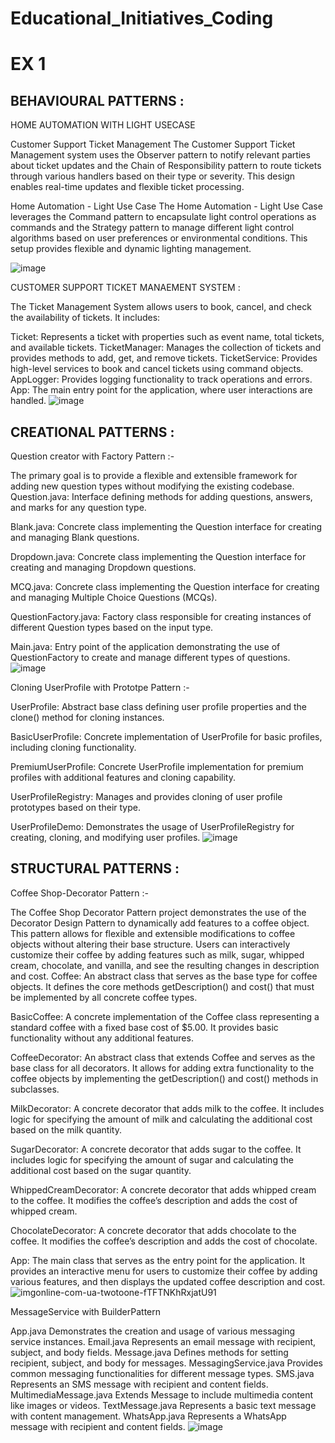 # Educational_Initiatives_Coding

# EX 1

## BEHAVIOURAL PATTERNS :

HOME AUTOMATION WITH LIGHT USECASE

Customer Support Ticket Management
The Customer Support Ticket Management system uses the Observer pattern to notify relevant parties about ticket updates and the Chain of Responsibility pattern to route tickets through various handlers based on their type or severity. This design enables real-time updates and flexible ticket processing.

Home Automation - Light Use Case
The Home Automation - Light Use Case leverages the Command pattern to encapsulate light control operations as commands and the Strategy pattern to manage different light control algorithms based on user preferences or environmental conditions. This setup provides flexible and dynamic lighting management.

![image](https://github.com/user-attachments/assets/e1e8d3c2-02d8-444c-b893-e5b058536e5c)


CUSTOMER SUPPORT TICKET MANAEMENT SYSTEM :

The Ticket Management System allows users to book, cancel, and check the availability of tickets. It includes:

Ticket: Represents a ticket with properties such as event name, total tickets, and available tickets.
TicketManager: Manages the collection of tickets and provides methods to add, get, and remove tickets.
TicketService: Provides high-level services to book and cancel tickets using command objects.
AppLogger: Provides logging functionality to track operations and errors.
App: The main entry point for the application, where user interactions are handled.
![image](https://github.com/user-attachments/assets/8ad28e95-c1a7-452c-af2e-c7bfa53565ac)

## CREATIONAL PATTERNS :

Question creator with Factory Pattern :-

The primary goal is to provide a flexible and extensible framework for adding new question types without modifying the existing codebase.
Question.java: Interface defining methods for adding questions, answers, and marks for any question type.

Blank.java: Concrete class implementing the Question interface for creating and managing Blank questions.

Dropdown.java: Concrete class implementing the Question interface for creating and managing Dropdown questions.

MCQ.java: Concrete class implementing the Question interface for creating and managing Multiple Choice Questions (MCQs).

QuestionFactory.java: Factory class responsible for creating instances of different Question types based on the input type.

Main.java: Entry point of the application demonstrating the use of QuestionFactory to create and manage different types of questions.
![image](https://github.com/user-attachments/assets/be2de8cd-f1d2-4fd7-bd0d-10ba54a72d46)


Cloning UserProfile with Prototpe Pattern :-

UserProfile: Abstract base class defining user profile properties and the clone() method for cloning instances.

BasicUserProfile: Concrete implementation of UserProfile for basic profiles, including cloning functionality.

PremiumUserProfile: Concrete UserProfile implementation for premium profiles with additional features and cloning capability.

UserProfileRegistry: Manages and provides cloning of user profile prototypes based on their type.

UserProfileDemo: Demonstrates the usage of UserProfileRegistry for creating, cloning, and modifying user profiles.
![image](https://github.com/user-attachments/assets/0a6bb936-3f30-4caa-93a5-fade09136654)


## STRUCTURAL PATTERNS :

Coffee Shop-Decorator Pattern :-

The Coffee Shop Decorator Pattern project demonstrates the use of the Decorator Design Pattern to dynamically add features to a coffee object. This pattern allows for flexible and extensible modifications to coffee objects without altering their base structure. Users can interactively customize their coffee by adding features such as milk, sugar, whipped cream, chocolate, and vanilla, and see the resulting changes in description and cost.
Coffee: An abstract class that serves as the base type for coffee objects. It defines the core methods getDescription() and cost() that must be implemented by all concrete coffee types.

BasicCoffee: A concrete implementation of the Coffee class representing a standard coffee with a fixed base cost of $5.00. It provides basic functionality without any additional features.

CoffeeDecorator: An abstract class that extends Coffee and serves as the base class for all decorators. It allows for adding extra functionality to the coffee objects by implementing the getDescription() and cost() methods in subclasses.

MilkDecorator: A concrete decorator that adds milk to the coffee. It includes logic for specifying the amount of milk and calculating the additional cost based on the milk quantity.

SugarDecorator: A concrete decorator that adds sugar to the coffee. It includes logic for specifying the amount of sugar and calculating the additional cost based on the sugar quantity.

WhippedCreamDecorator: A concrete decorator that adds whipped cream to the coffee. It modifies the coffee’s description and adds the cost of whipped cream.

ChocolateDecorator: A concrete decorator that adds chocolate to the coffee. It modifies the coffee’s description and adds the cost of chocolate.


App: The main class that serves as the entry point for the application. It provides an interactive menu for users to customize their coffee by adding various features, and then displays the updated coffee description and cost.
![imgonline-com-ua-twotoone-fTFTNKhRxjatU91](https://github.com/user-attachments/assets/ea49260e-25db-4bcc-ae3e-340175f16d91)



MessageService with BuilderPattern

App.java
 Demonstrates the creation and usage of various messaging service instances.
Email.java
 Represents an email message with recipient, subject, and body fields.
Message.java
 Defines methods for setting recipient, subject, and body for messages.
MessagingService.java
 Provides common messaging functionalities for different message types.
SMS.java
 Represents an SMS message with recipient and content fields.
MultimediaMessage.java
 Extends Message to include multimedia content like images or videos.
TextMessage.java
 Represents a basic text message with content management.
WhatsApp.java
 Represents a WhatsApp message with recipient and content fields.
 ![image](https://github.com/user-attachments/assets/ad7b48ec-079a-494a-8657-e1ad1ae74388)




















